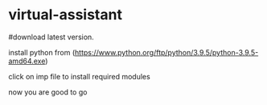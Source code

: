 # virtual-assistant
#download latest version.

install python from (https://www.python.org/ftp/python/3.9.5/python-3.9.5-amd64.exe)

click on imp file to install required modules

now you are good to go
